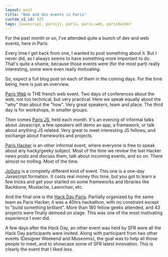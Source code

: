 ```yaml
---
layout: post
title: "Web and dev events in Paris"
custom_v2_id: 325
tags: javascript, parisjs, paris, paris-web, parishacker
---
```


For the past month or so, I've attended quite a bunch of dev and web events,
here in Paris.

Every time I get back from one, I wanted to post something about it. But I
never did, as I always seems to have something more important to do. That's
quite a shame, because those events were (for the most part) really
interesting, some were even really motivating.

So, expect a full blog post on each of them in the coming days. For the time
being, here is just an overview.

[Paris Web](http://www.paris-web.fr/) is THE french web event. Two days of
conferences about the web, not too technical, but very practical. Here we
speak equally about the "why" than about the "how". Very great speakers, team
and place. The third day is for workshops, in smaller groups.

Then comes [Paris JS](http://parisjs.org/), held each month. It's an evening
of informal talks about Javascript, a few speakers will demo an app, a
framework, or talk about anything JS related. Very great to meet interesting
JS fellows, and exchange about frameworks and projects.

[Paris Hacker](http://parishackers.org/) is an other informal event, where
everyone is free to speak about any hacky/geeky subject. Most of the time we
review the last Hacker news posts and discuss them, talk about incoming
events, and so on. There almost no trolling. Most of the time.

[JsGuru](http://js-attitude.fr/js-guru/) is a completly different kind of
event. This one is a one-day Javascript formation. It costs real money this
time, but you got to learn a few tricks and get your started on some
frameworks and libraries like Backbone, Mustache, Lawnchair, etc.

And the final one is the [Hack Day Paris](http://hackdayparis.org/). Partially
organized by the same team as Paris Hacker, it was a 40hrs hackathon, with no
constraint except to "build something brilliant". More than 180 fellow geeks
attended, and 43 projects were finally demoed on stage. This was one of the
most motivating experience I ever did.

A few days after the Hack Day, an other event was held by SFR were all the
Hack Day participants were invited. Along with participant from two other
events (Designer Weekend and Museomix), the goal was to help all those people
to meet, and to showcase some of SFR latest innovation. This is clearly the
event that I liked less.